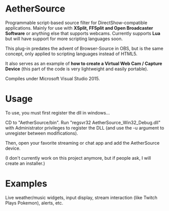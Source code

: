 # AetherSource
Programmable script-based source filter for DirectShow-compatible applications. Mainly for use with **XSplit, FFSplit and Open Broadcaster Software** or anything else that supports webcams. Currently supports **Lua** but will have support for more scripting languages soon.

This plug-in predates the advent of Browser-Source in OBS, but is the same concept, only applied to scripting languages instead of HTML5.

It also serves as an example of **how to create a Virtual Web Cam / Capture Device** (this part of the code is very lightweight and easily portable).

Compiles under Microsoft Visual Studio 2015.

# Usage
To use, you must first register the dll in windows...

CD to "AetherSource/bin".
Run "regsvr32 AetherSource_Win32_Debug.dll" with Administrator privileges to register the DLL (and use the -u argument to unregister between modifications).

Then, open your favorite streaming or chat app and add the AetherSource device.

(I don't currently work on this project anymore, but if people ask, I will create an installer.)

# Examples
Live weather/music widgets, input display, stream interaction (like Twitch Plays Pokemon), alerts, etc.
